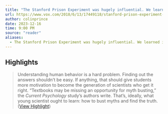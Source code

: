 ```yaml
---
title: "The Stanford Prison Experiment was hugely influential. We learned it was a fraud (2018)"
url: https://www.vox.com/2018/6/13/17449118/stanford-prison-experiment-fraud-psychology-replication
author: colinprince
date: 2023-12-16
time: 9:00 PM
source: "reader"
aliases:
  - The Stanford Prison Experiment was hugely influential. We learned it was a fraud (2018)
---
```

## Highlights
> Understanding human behavior is a hard problem. Finding out the answers shouldn’t be easy. If anything, that should give students more motivation to become the generation of scientists who get it right.
> “Textbooks may be missing an opportunity for myth busting,” the *Current Psychology* study’s authors write. That’s, ideally, what young scientist ought to learn: how to bust myths and find the truth. ([View Highlight](https://read.readwise.io/read/01hhqrgfgtnjbdgcgrsga76cng))